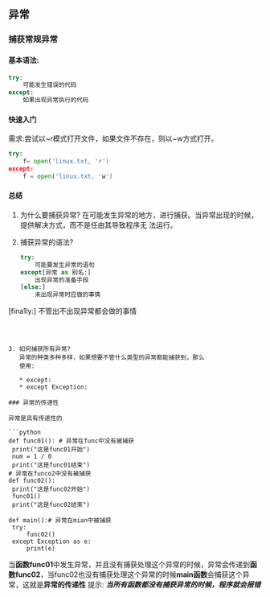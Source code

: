 ## 异常

### 捕获常规异常
#### 基本语法:

```python 
try:
    可能发生错误的代码
except:
    如果出现异常执行的代码
```

#### 快速入门
需求:尝试以~r模式打开文件，如果文件不存在，则以~w方式打开。

```python
try:
    f= open('linux.txt, 'r')
except:
    f = open('linux.txt, 'w')
```

#### 总结

1. 为什么要捕获异常?
   在可能发生异常的地方，进行捕获。当异常出现的时候，提供解决方式，而不是任由其导致程序无
   法运行。

2. 捕获异常的语法?

   ```Python
   try:
       可能要发生异常的语句
   except[异常 as 别名:]
       出现异常的准备手段
   [else:]
       未出现异常时应做的事情
[fina1ly:]
       不管出不出现异常都会做的事情
   ```
   
   
   
3. 如何捕获所有异常?
      异常的种类多种多样，如果想要不管什么类型的异常都能捕获到，那么
      使用:
      
      * except:
      * except Exception:

### 异常的传递性

异常是具有传递性的

```python
def func01(): # 异常在func中没有被捕获
    print("这是func01开始")
    num = 1 / 0 
    print("这是func01结束")
# 异常在funco2中没有被捕获
def func02():
    print("这是func02开始")
    func01()
    print("这是func02结束")

def main():# 异常在mian中被捕获
    try:
        func02()
    except Exception as e:
        print(e)
```

当**函数func01**中发生异常，并且没有捕获处理这个异常的时候，异常会传递到**函数func02**，当func02也没有捕获处理这个异常的时候**main函数**会捕获这个异常，这就是**异常的传递性**
提示:
***当所有函数都没有捕获异常的时候，程序就会报错***
